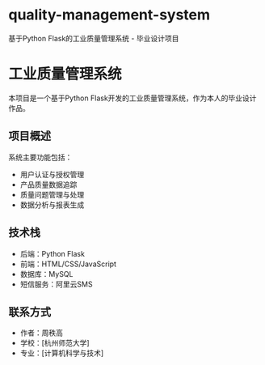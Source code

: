 # quality-management-system
基于Python Flask的工业质量管理系统 - 毕业设计项目
# 工业质量管理系统

本项目是一个基于Python Flask开发的工业质量管理系统，作为本人的毕业设计作品。

## 项目概述

系统主要功能包括：
- 用户认证与授权管理
- 产品质量数据追踪
- 质量问题管理与处理
- 数据分析与报表生成

## 技术栈
- 后端：Python Flask
- 前端：HTML/CSS/JavaScript
- 数据库：MySQL
- 短信服务：阿里云SMS

## 联系方式
- 作者：周秩高
- 学校：[杭州师范大学]
- 专业：[计算机科学与技术]
